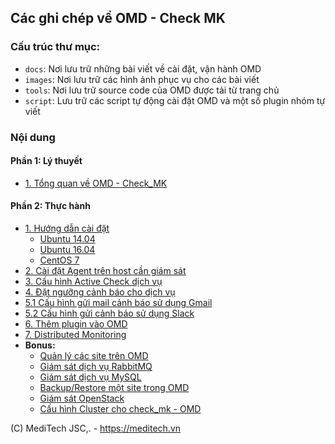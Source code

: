 ## Các ghi chép về OMD - Check MK

### Cấu trúc thư mục:

- `docs`: Nơi lưu trữ những bài viết về cài đặt, vận hành OMD
- `images`: Nơi lưu trữ các hình ảnh phục vụ cho các bài viết
- `tools`: Nơi lưu trữ source code của OMD được tải từ trang chủ
- `script`: Lưu trữ các script tự động cài đặt OMD và một số plugin nhóm tự viết

### Nội dung

#### Phần 1: Lý thuyết

- [1. Tổng quan về OMD - Check_MK](https://github.com/meditechopen/meditech-ghichep-omd/blob/master/docs/1.%20OMD%20la%20gi%20va%20tai%20sao%20nen%20dung%20OMD.md)

#### Phần 2: Thực hành

- [1. Hướng dẫn cài đặt](#1) <a name="1"></a>
	- [Ubuntu 14.04](docs/1.3.Setup-OMD-U14.04.md)
	- [Ubuntu 16.04](docs/1.2.Setup-OMD-U16.04.md)
	- [CentOS 7](docs/1.1.Setup-OMD-CentOS7.md)
- [2. Cài đặt Agent trên host cần giám sát](docs/2.Install-agent.md)
- [3. Cấu hình Active Check dịch vụ](docs/3.Active-check.md)
- [4. Đặt ngưỡng cảnh báo cho dịch vụ](docs/4.Set-threshold.md)
- [5.1 Cấu hình gửi mail cảnh báo sử dụng Gmail](docs/5.Send-Noitify.md)
- [5.2 Cấu hình gửi cảnh báo sử dụng Slack](docs/5.3-Send-Noitify_Slack.md)
- [6. Thêm plugin vào OMD](docs/6.Add-plugins.md)
- [7. Distributed Monitoring](docs/7.Distributed.md)
- **Bonus:** 
	- [Quản lý các site trên OMD](docs/Management-OMD.md)
	- [Giám sát dịch vụ RabbitMQ](docs/8.Monitor-RabbitMQ.md)
	- [Giám sát dịch vụ MySQL](docs/9.Monitor-MySQL.md)
	- [Backup/Restore một site trong OMD](docs/10.Backup-site.md)
	- [Giám sát OpenStack](docs/11.2.GiamSat-OpenStack.md)
	- [Cấu hình Cluster cho check_mk - OMD](12.HA-Cluster-OMD.md)
	
(C) MediTech JSC,. - https://meditech.vn
